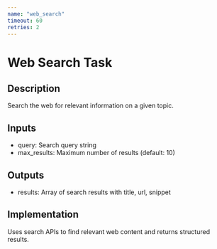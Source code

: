 ```yaml
---
name: "web_search"
timeout: 60
retries: 2
---
```


# Web Search Task

## Description
Search the web for relevant information on a given topic.

## Inputs
- query: Search query string
- max_results: Maximum number of results (default: 10)

## Outputs
- results: Array of search results with title, url, snippet

## Implementation
Uses search APIs to find relevant web content and returns structured results.